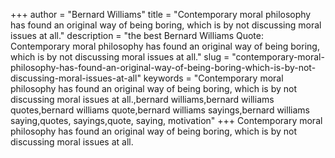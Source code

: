+++
author = "Bernard Williams"
title = "Contemporary moral philosophy has found an original way of being boring, which is by not discussing moral issues at all."
description = "the best Bernard Williams Quote: Contemporary moral philosophy has found an original way of being boring, which is by not discussing moral issues at all."
slug = "contemporary-moral-philosophy-has-found-an-original-way-of-being-boring-which-is-by-not-discussing-moral-issues-at-all"
keywords = "Contemporary moral philosophy has found an original way of being boring, which is by not discussing moral issues at all.,bernard williams,bernard williams quotes,bernard williams quote,bernard williams sayings,bernard williams saying,quotes, sayings,quote, saying, motivation"
+++
Contemporary moral philosophy has found an original way of being boring, which is by not discussing moral issues at all.
